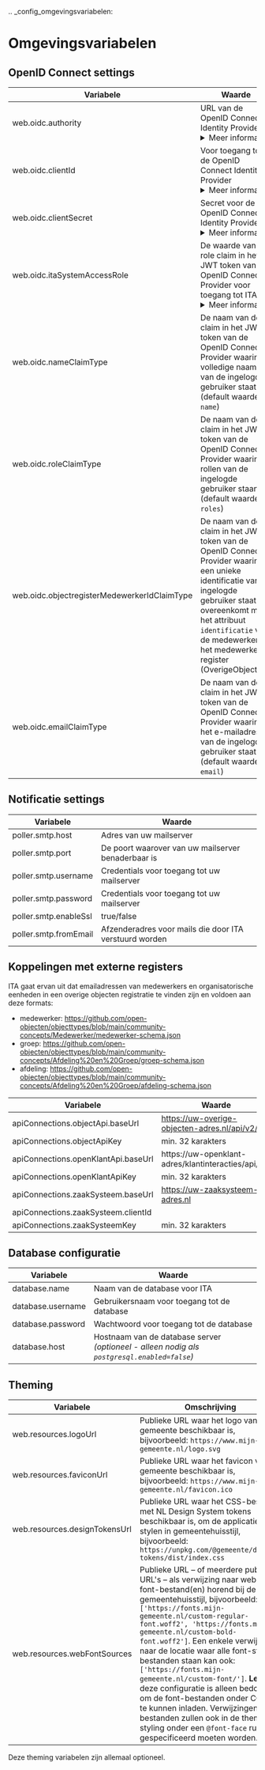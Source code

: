 .. _config_omgevingsvariabelen:

Omgevingsvariabelen
===================

OpenID Connect settings
---------------------------------
| **Variabele**                      | **Waarde**                                                                                                  |
|------------------------------------|----------------------------------------------------------------------------------------------------------|
| web.oidc.authority            | URL van de OpenID Connect Identity Provider <details> <summary>Meer informatie </summary>Bijvoorbeeld: `https://login.microsoftonline.com/ce1a3f2d-2265-4517-a8b4-3e4f381461ab/v2.0` </details>         |
| web.oidc.clientId            | Voor toegang tot de OpenID Connect Identity Provider <details> <summary>Meer informatie </summary>Bijvoorbeeld: `54f66f54-71e5-45f1-8634-9158c41f602a` </details>  |
| web.oidc.clientSecret            | Secret voor de OpenID Connect Identity Provider <details> <summary>Meer informatie </summary>Bijvoorbeeld: `VM2B!ccnebNe.M*gxH63*NXc8iTiAGhp` </details>    |
| web.oidc.itaSystemAccessRole            | De waarde van de role claim in het JWT token van de OpenID Connect Provider voor toegang tot ITA <details> <summary>Meer informatie </summary>Bijvoorbeeld: `ITA-Gebruiker` </details>     |
| web.oidc.nameClaimType            | De naam van de claim in het JWT token van de OpenID Connect Provider waarin de volledige naam van de ingelogde gebruiker staat <br/> (default waarde is `name`) |
| web.oidc.roleClaimType            | De naam van de claim in het JWT token van de OpenID Connect Provider waarin de rollen van de ingelogde gebruiker staan. <br/> (default waarde is `roles`)  |
| web.oidc.objectregisterMedewerkerIdClaimType            | De naam van de claim in het JWT token van de OpenID Connect Provider waarin een unieke identificatie van de ingelogde gebruiker staat die overeenkomt met het attribuut `identificatie` van de medewerker in het medewerker register (OverigeObjecten).  |
| web.oidc.emailClaimType            | De naam van de claim in het JWT token van de OpenID Connect Provider waarin het e-mailadres van de ingelogde gebruiker staat. <br/> (default waarde is `email`)   |

Notificatie settings
---------------------------------

| **Variabele**                      | **Waarde**                                                                                                  |
|------------------------------------|----------------------------------------------------------------------------------------------------------|
| poller.smtp.host            | Adres van uw mailserver                                                                                  |
| poller.smtp.port            | De poort waarover van uw mailserver benaderbaar is                                                      |
| poller.smtp.username        | Credentials voor toegang tot uw mailserver                                                               |
| poller.smtp.password        | Credentials voor toegang tot uw mailserver                                                               |
| poller.smtp.enableSsl       | true/false                                                                                                |
| poller.smtp.fromEmail       | Afzenderadres voor mails die door ITA verstuurd worden                                                   |

 
Koppelingen met externe registers
---------------------------------

ITA gaat ervan uit dat emailadressen van medewerkers en organisatorische eenheden in een overige objecten registratie te vinden zijn en voldoen aan deze formats:
- medewerker: https://github.com/open-objecten/objecttypes/blob/main/community-concepts/Medewerker/medewerker-schema.json
- groep: https://github.com/open-objecten/objecttypes/blob/main/community-concepts/Afdeling%20en%20Groep/groep-schema.json
- afdeling:  https://github.com/open-objecten/objecttypes/blob/main/community-concepts/Afdeling%20en%20Groep/afdeling-schema.json

| **Variabele**                      | **Waarde**                                                                                                  |
|------------------------------------|----------------------------------------------------------------------------------------------------------|
| apiConnections.objectApi.baseUrl | https://uw-overige-objecten-adres.nl/api/v2/  |
| apiConnections.objectApiKey | min. 32 karakters  |
| apiConnections.openKlantApi.baseUrl | https://uw-openklant-adres/klantinteracties/api/v1/  |
| apiConnections.openKlantApiKey | min. 32 karakters  |
| apiConnections.zaakSysteem.baseUrl |  https://uw-zaaksysteem-adres.nl |
| apiConnections.zaakSysteem.clientId |   |
| apiConnections.zaakSysteemKey |  min. 32 karakters |


Database configuratie
---------------------------------
| **Variabele**                      | **Waarde**                                                                                                  |
|------------------------------------|----------------------------------------------------------------------------------------------------------|
| database.name            | Naam van de database voor ITA                                                         |
| database.username        | Gebruikersnaam voor toegang tot de database                                           |
| database.password        | Wachtwoord voor toegang tot de database                                               |
| database.host            | Hostnaam van de database server *(optioneel - alleen nodig als `postgresql.enabled=false`)* |

Theming
------------------

| Variabele                       | Omschrijving |
|--------------------------------|--------------|
| web.resources.logoUrl          | Publieke URL waar het logo van de gemeente beschikbaar is, bijvoorbeeld: `https://www.mijn-gemeente.nl/logo.svg` |
| web.resources.faviconUrl       | Publieke URL waar het favicon van de gemeente beschikbaar is, bijvoorbeeld: `https://www.mijn-gemeente.nl/favicon.ico` |
| web.resources.designTokensUrl  | Publieke URL waar het CSS-bestand met NL Design System tokens beschikbaar is, om de applicatie te stylen in gemeentehuisstijl, bijvoorbeeld: `https://unpkg.com/@gemeente/design-tokens/dist/index.css` |
| web.resources.webFontSources   | Publieke URL – of meerdere publieke URL's – als verwijzing naar web-font-bestand(en) horend bij de gemeentehuisstijl, bijvoorbeeld: `['https://fonts.mijn-gemeente.nl/custom-regular-font.woff2', 'https://fonts.mijn-gemeente.nl/custom-bold-font.woff2']`. Een enkele verwijzing naar de locatie waar alle font-style-bestanden staan kan ook: `['https://fonts.mijn-gemeente.nl/custom-font/']`. **Let op:** deze configuratie is alleen bedoeld om de font-bestanden onder CORS te kunnen inladen. Verwijzingen naar bestanden zullen ook in de theme styling onder een `@font-face` ruleset gespecificeerd moeten worden. |


Deze theming variabelen zijn allemaal optioneel.
